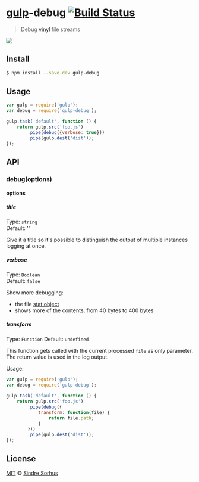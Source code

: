 # [gulp](http://gulpjs.com)-debug [![Build Status](https://travis-ci.org/sindresorhus/gulp-debug.svg?branch=master)](https://travis-ci.org/sindresorhus/gulp-debug)

> Debug [vinyl](https://github.com/wearefractal/vinyl) file streams

![](screenshot.png)


## Install

```bash
$ npm install --save-dev gulp-debug
```


## Usage

```js
var gulp = require('gulp');
var debug = require('gulp-debug');

gulp.task('default', function () {
	return gulp.src('foo.js')
		.pipe(debug({verbose: true}))
		.pipe(gulp.dest('dist'));
});
```


## API

### debug(options)

#### options

##### title

Type: `string`  
Default: ''

Give it a title so it's possible to distinguish the output of multiple instances logging at once.

##### verbose

Type: `Boolean`  
Default: `false`

Show more debugging:

- the file [stat object](http://nodejs.org/api/fs.html#fs_class_fs_stats)
- shows more of the contents, from 40 bytes to 400 bytes

##### transform

Type: `Function`
Default: `undefined`

This function gets called with the current processed `file` as only parameter. The return value is used in the log output.

Usage:
```javascript
var gulp = require('gulp');
var debug = require('gulp-debug');

gulp.task('default', function () {
	return gulp.src('foo.js')
		.pipe(debug({
			transform: function(file) {
				return file.path;
			}
		}))
		.pipe(gulp.dest('dist'));
});
```

## License

[MIT](http://opensource.org/licenses/MIT) © [Sindre Sorhus](http://sindresorhus.com)
